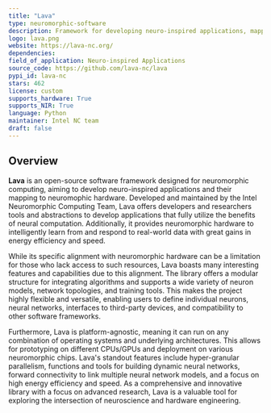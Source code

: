 ```yaml
---
title: "Lava"
type: neuromorphic-software
description: Framework for developing neuro-inspired applications, mapping them to neuromorphic hardware.
logo: lava.png
website: https://lava-nc.org/
dependencies: 
field_of_application: Neuro-inspired Applications
source_code: https://github.com/lava-nc/lava
pypi_id: lava-nc
stars: 462
license: custom
supports_hardware: True
supports_NIR: True
language: Python
maintainer: Intel NC team
draft: false
---
```




## Overview
**Lava** is an open-source software framework designed for neuromorphic computing, aiming to develop neuro-inspired applications and their mapping to neuromophic hardware. 
Developed and maintained by the Intel Neuromorphic Computing Team, Lava offers developers and researchers tools and abstractions to develop applications that fully utilize the
benefits of neural computation. Additionally, it provides neuromorphic hardware to intelligently learn from and respond to real-world data with great gains in energy efficiency and speed.

While its specific alignment with neuromorphic hardware can be a limitation for those who lack access to such resources, Lava boasts many interesting features and capabilities due
to this alignment. The library offers a modular structure for integrating algorithms and supports a wide variety of neuron models, network topologies, and training tools. This makes
the project highly flexible and versatile, enabling users to define individual neurons, neural networks, interfaces to third-party devices, and compatibility to other software frameworks.

Furthermore, Lava is platform-agnostic, meaning it can run on any combination of operating systems and underlying architectures. This allows for prototyping on different CPUs/GPUs
and deployment on various neuromorphic chips. Lava's standout features include hyper-granular parallelism, functions and tools for building dynamic neural networks, forward connectivity 
to link multiple neural network models, and a focus on high energy efficiency and speed. As a comprehensive and innovative library with a focus on advanced research, Lava is a
valuable tool for exploring the intersection of neuroscience and hardware engineering.

